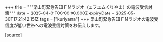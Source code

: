 +++
title = """栗山町緊急告知ＦＭラジオ（エフエムくりやま）の電波受信対策"""
date = 2025-04-01T00:00:00.000Z
expiryDate = 2025-05-30T17:21:42.151Z
tags = ["kuriyama"]
+++
栗山町緊急告知ＦＭラジオの電波受信度が低い世帯への電波受信対策をお伝えします。

[[source]](https://www.town.kuriyama.hokkaido.jp/soshiki/53/28904.html)
